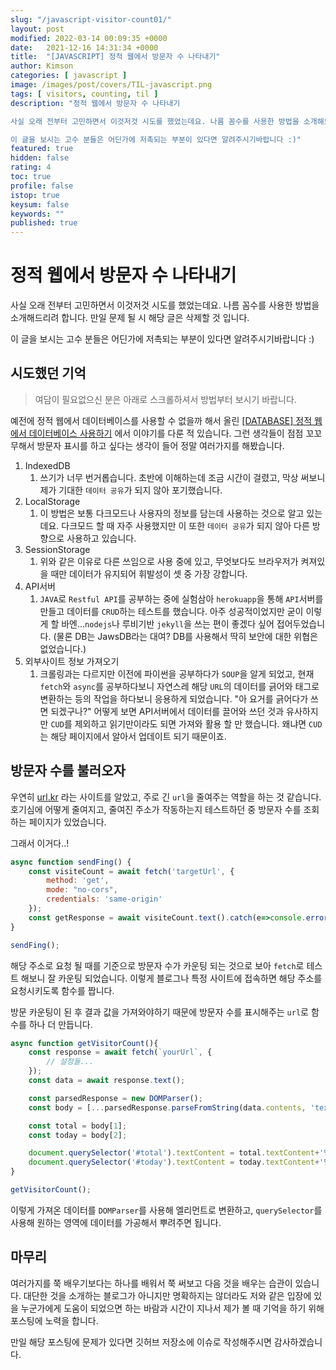 ```yaml
---
slug: "/javascript-visitor-count01/"
layout: post
modified: 2022-03-14 00:09:35 +0000
date:   2021-12-16 14:31:34 +0000
title:  "[JAVASCRIPT] 정적 웹에서 방문자 수 나타내기"
author: Kimson
categories: [ javascript ]
image: /images/post/covers/TIL-javascript.png
tags: [ visitors, counting, til ]
description: "정적 웹에서 방문자 수 나타내기

사실 오래 전부터 고민하면서 이것저것 시도를 했었는데요. 나름 꼼수를 사용한 방법을 소개해드리려 합니다. 만일 문제 될 시 해당 글은 삭제할 것 입니다.

이 글을 보시는 고수 분들은 어딘가에 저촉되는 부분이 있다면 알려주시기바랍니다 :)"
featured: true
hidden: false
rating: 4
toc: true
profile: false
istop: true
keysum: false
keywords: ""
published: true
---
```


# 정적 웹에서 방문자 수 나타내기

사실 오래 전부터 고민하면서 이것저것 시도를 했었는데요. 나름 꼼수를 사용한 방법을 소개해드리려 합니다. 만일 문제 될 시 해당 글은 삭제할 것 입니다.

이 글을 보시는 고수 분들은 어딘가에 저촉되는 부분이 있다면 알려주시기바랍니다 :)

## 시도했던 기억

> 여담이 필요없으신 분은 아래로 스크롤하셔서 방법부터 보시기 바랍니다.

예전에 정적 웹에서 데이터베이스를 사용할 수 없을까 해서 올린 [[DATABASE] 정적 웹에서 데이터베이스 사용하기](https://kkn1125.github.io/database-use-db) 에서 이야기를 다룬 적 있습니다. 그런 생각들이 점점 꼬꼬무해서 방문자 표시를 하고 싶다는 생각이 들어 정말 여러가지를 해봤습니다.

1. IndexedDB
   1. 쓰기가 너무 번거롭습니다. 초반에 이해하는데 조금 시간이 걸렸고, 막상 써보니 제가 기대한 `데이터 공유`가 되지 않아 포기했습니다.
2. LocalStorage
   1. 이 방법은 보통 다크모드나 사용자의 정보를 담는데 사용하는 것으로 알고 있는데요. 다크모드 할 때 자주 사용했지만 이 또한 `데이터 공유`가 되지 않아 다른 방향으로 사용하고 있습니다.
3. SessionStorage
   1. 위와 같은 이유로 다른 쓰임으로 사용 중에 있고, 무엇보다도 브라우저가 켜져있을 때만 데이터가 유지되어 휘발성이 셋 중 가장 강합니다.
4. API서버
   1. `JAVA`로 `Restful API`를 공부하는 중에 실험삼아 `herokuapp`을 통해 `API`서버를 만들고 데이터를 `CRUD`하는 테스트를 했습니다. 아주 성공적이었지만 굳이 이렇게 할 바엔...`nodejs`나 루비기반 `jekyll`을 쓰는 편이 좋겠다 싶어 접어두었습니다. (물론 DB는 JawsDB라는 대여? DB를 사용해서 딱히 보안에 대한 위협은 없었습니다.)
5. 외부사이트 정보 가져오기
   1. 크롤링과는 다르지만 이전에 파이썬을 공부하다가 `SOUP`을 알게 되었고, 현재 `fetch`와 `async`를 공부하다보니 자연스레 해당 `URL`의 데이터를 긁어와 태그로 변환하는 등의 작업을 하다보니 응용하게 되었습니다. "아 요거를 긁어다가 쓰면 되겠구나?" 어떻게 보면 API서버에서 데이터를 끌어와 쓰던 것과 유사하지만 `CUD`를 제외하고 읽기만이라도 되면 가져와 활용 할 만 했습니다. 왜냐면 `CUD`는 해당 페이지에서 알아서 업데이트 되기 때문이죠.

## 방문자 수를 불러오자

우연히 [url.kr](https://url.kr/) 라는 사이트를 알았고, 주로 긴 `url`을 줄여주는 역할을 하는 것 같습니다. 호기심에 어떻게 줄여지고, 줄여진 주소가 작동하는지 테스트하던 중 방문자 수를 조회하는 페이지가 있었습니다.

그래서 이거다..!

```javascript
async function sendFing() {
    const visiteCount = await fetch('targetUrl', {
        method: 'get',
        mode: "no-cors",
        credentials: 'same-origin'
    });
    const getResponse = await visiteCount.text().catch(e=>console.error(e.message)).finally(e=>console.info('fing'));
}

sendFing();
```

해당 주소로 요청 될 때를 기준으로 방문자 수가 카운팅 되는 것으로 보아 `fetch`로 테스트 해보니 잘 카운팅 되었습니다. 이렇게 블로그나 특정 사이트에 접속하면 해당 주소를 요청시키도록 함수를 짭니다.

방문 카운팅이 된 후 결과 값을 가져와야하기 때문에 방문자 수를 표시해주는 `url`로 함수를 하나 더 만듭니다.

```javascript
async function getVisitorCount(){
    const response = await fetch(`yourUrl`, {
        // 설정들...
    });
    const data = await response.text();

    const parsedResponse = new DOMParser();
    const body = [...parsedResponse.parseFromString(data.contents, 'text/html').body.querySelectorAll('targetParent')];

    const total = body[1];
    const today = body[2];

    document.querySelector('#total').textContent = total.textContent+'명';
    document.querySelector('#today').textContent = today.textContent+'명';
}

getVisitorCount();
```

이렇게 가져온 데이터를 `DOMParser`를 사용해 엘리먼트로 변환하고, `querySelector`를 사용해 원하는 영역에 데이터를 가공해서 뿌려주면 됩니다.

## 마무리

여러가지를 쭉 배우기보다는 하나를 배워서 쭉 써보고 다음 것을 배우는 습관이 있습니다. 대단한 것을 소개하는 블로그가 아니지만 명확하지는 않더라도 저와 같은 입장에 있을 누군가에게 도움이 되었으면 하는 바람과 시간이 지나서 제가 볼 때 기억을 하기 위해 포스팅에 노력을 합니다.

만일 해당 포스팅에 문제가 있다면 깃허브 저장소에 이슈로 작성해주시면 감사하겠습니다.